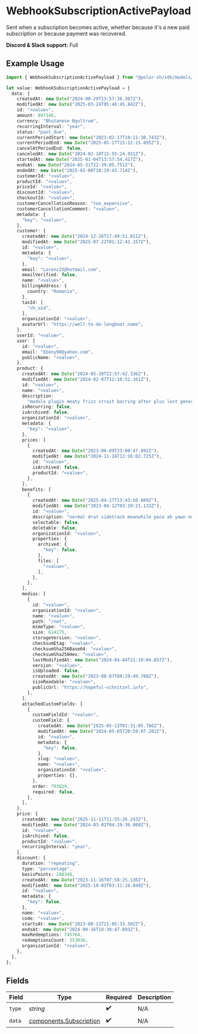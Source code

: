 # WebhookSubscriptionActivePayload

Sent when a subscription becomes active,
whether because it's a new paid subscription or because payment was recovered.

**Discord & Slack support:** Full

## Example Usage

```typescript
import { WebhookSubscriptionActivePayload } from "@polar-sh/sdk/models/components";

let value: WebhookSubscriptionActivePayload = {
  data: {
    createdAt: new Date("2024-08-29T13:57:36.367Z"),
    modifiedAt: new Date("2025-03-24T05:48:45.842Z"),
    id: "<value>",
    amount: 897146,
    currency: "Bhutanese Ngultrum",
    recurringInterval: "year",
    status: "past_due",
    currentPeriodStart: new Date("2023-02-17T10:11:30.743Z"),
    currentPeriodEnd: new Date("2025-05-27T15:12:15.895Z"),
    cancelAtPeriodEnd: false,
    canceledAt: new Date("2024-02-18T15:55:24.931Z"),
    startedAt: new Date("2025-01-04T13:57:54.417Z"),
    endsAt: new Date("2024-05-31T22:39:05.751Z"),
    endedAt: new Date("2025-02-08T18:19:43.714Z"),
    customerId: "<value>",
    productId: "<value>",
    priceId: "<value>",
    discountId: "<value>",
    checkoutId: "<value>",
    customerCancellationReason: "too_expensive",
    customerCancellationComment: "<value>",
    metadata: {
      "key": "<value>",
    },
    customer: {
      createdAt: new Date("2024-12-26T17:49:51.811Z"),
      modifiedAt: new Date("2025-07-22T01:12:42.157Z"),
      id: "<value>",
      metadata: {
        "key": "<value>",
      },
      email: "Lorenz25@hotmail.com",
      emailVerified: false,
      name: "<value>",
      billingAddress: {
        country: "Romania",
      },
      taxId: [
        "ch_uid",
      ],
      organizationId: "<value>",
      avatarUrl: "https://well-to-do-longboat.name",
    },
    userId: "<value>",
    user: {
      id: "<value>",
      email: "Ebony90@yahoo.com",
      publicName: "<value>",
    },
    product: {
      createdAt: new Date("2024-05-20T22:57:42.336Z"),
      modifiedAt: new Date("2024-02-07T12:10:52.161Z"),
      id: "<value>",
      name: "<value>",
      description:
        "modulo plugin meaty frizz strait barring after plus lest generally",
      isRecurring: false,
      isArchived: false,
      organizationId: "<value>",
      metadata: {
        "key": "<value>",
      },
      prices: [
        {
          createdAt: new Date("2023-06-09T23:00:47.892Z"),
          modifiedAt: new Date("2024-11-24T12:16:02.725Z"),
          id: "<value>",
          isArchived: false,
          productId: "<value>",
        },
      ],
      benefits: [
        {
          createdAt: new Date("2025-04-27T13:43:50.609Z"),
          modifiedAt: new Date("2023-04-12T03:19:21.133Z"),
          id: "<value>",
          description: "normal drat sidetrack meanwhile pace ah yawn nocturnal",
          selectable: false,
          deletable: false,
          organizationId: "<value>",
          properties: {
            archived: {
              "key": false,
            },
            files: [
              "<value>",
            ],
          },
        },
      ],
      medias: [
        {
          id: "<value>",
          organizationId: "<value>",
          name: "<value>",
          path: "/net",
          mimeType: "<value>",
          size: 614175,
          storageVersion: "<value>",
          checksumEtag: "<value>",
          checksumSha256Base64: "<value>",
          checksumSha256Hex: "<value>",
          lastModifiedAt: new Date("2024-04-04T21:10:04.657Z"),
          version: "<value>",
          isUploaded: false,
          createdAt: new Date("2023-08-07T08:29:49.788Z"),
          sizeReadable: "<value>",
          publicUrl: "https://hopeful-schnitzel.info",
        },
      ],
      attachedCustomFields: [
        {
          customFieldId: "<value>",
          customField: {
            createdAt: new Date("2025-05-13T01:31:05.766Z"),
            modifiedAt: new Date("2024-05-05T20:59:07.282Z"),
            id: "<value>",
            metadata: {
              "key": false,
            },
            slug: "<value>",
            name: "<value>",
            organizationId: "<value>",
            properties: {},
          },
          order: 793029,
          required: false,
        },
      ],
    },
    price: {
      createdAt: new Date("2025-11-11T11:55:26.243Z"),
      modifiedAt: new Date("2024-03-02T04:19:36.988Z"),
      id: "<value>",
      isArchived: false,
      productId: "<value>",
      recurringInterval: "year",
    },
    discount: {
      duration: "repeating",
      type: "percentage",
      basisPoints: 288348,
      createdAt: new Date("2023-11-16T07:58:25.136Z"),
      modifiedAt: new Date("2025-10-03T03:11:16.049Z"),
      id: "<value>",
      metadata: {
        "key": false,
      },
      name: "<value>",
      code: "<value>",
      startsAt: new Date("2023-08-11T21:05:33.502Z"),
      endsAt: new Date("2024-09-16T18:30:47.093Z"),
      maxRedemptions: 745764,
      redemptionsCount: 353036,
      organizationId: "<value>",
    },
  },
};
```

## Fields

| Field                                                              | Type                                                               | Required                                                           | Description                                                        |
| ------------------------------------------------------------------ | ------------------------------------------------------------------ | ------------------------------------------------------------------ | ------------------------------------------------------------------ |
| `type`                                                             | *string*                                                           | :heavy_check_mark:                                                 | N/A                                                                |
| `data`                                                             | [components.Subscription](../../models/components/subscription.md) | :heavy_check_mark:                                                 | N/A                                                                |